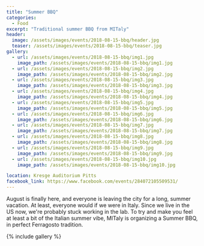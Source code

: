 ```yaml
---
title: "Summer BBQ"
categories:
  - Food
excerpt: "Traditional summer BBQ from MITaly"
header:
  image: /assets/images/events/2018-08-15-bbq/header.jpg
  teaser: /assets/images/events/2018-08-15-bbq/teaser.jpg
gallery:
  - url: /assets/images/events/2018-08-15-bbq/img1.jpg
    image_path: /assets/images/events/2018-08-15-bbq/img1.jpg
  - url: /assets/images/events/2018-08-15-bbq/img2.jpg
    image_path: /assets/images/events/2018-08-15-bbq/img2.jpg
  - url: /assets/images/events/2018-08-15-bbq/img3.jpg
    image_path: /assets/images/events/2018-08-15-bbq/img3.jpg
  - url: /assets/images/events/2018-08-15-bbq/img4.jpg
    image_path: /assets/images/events/2018-08-15-bbq/img4.jpg
  - url: /assets/images/events/2018-08-15-bbq/img5.jpg
    image_path: /assets/images/events/2018-08-15-bbq/img5.jpg
  - url: /assets/images/events/2018-08-15-bbq/img6.jpg
    image_path: /assets/images/events/2018-08-15-bbq/img6.jpg
  - url: /assets/images/events/2018-08-15-bbq/img7.jpg
    image_path: /assets/images/events/2018-08-15-bbq/img7.jpg
  - url: /assets/images/events/2018-08-15-bbq/img8.jpg
    image_path: /assets/images/events/2018-08-15-bbq/img8.jpg
  - url: /assets/images/events/2018-08-15-bbq/img9.jpg
    image_path: /assets/images/events/2018-08-15-bbq/img9.jpg
  - url: /assets/images/events/2018-08-15-bbq/img10.jpg
    image_path: /assets/images/events/2018-08-15-bbq/img10.jpg

location: Kresge Auditorium Pitts
facebook_link: https://www.facebook.com/events/284072105509531/
---
```


August is finally here, and everyone is leaving the city for a long, summer vacation. At least, everyone would if we were in Italy. Since we live in the US now, we're probably stuck working in the lab.
To try and make you feel at least a bit of the Italian summer vibe, MITaly is organizing a Summer BBQ, in perfect Ferragosto tradition.


{% include gallery %}
